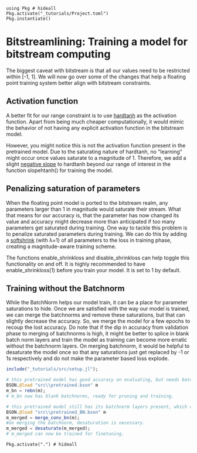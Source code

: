 <!--This file was generated, do not modify it.-->
````julia:ex1
using Pkg # hideall
Pkg.activate("_tutorials/Project.toml")
Pkg.instantiate()
````

# Bitstreamlining: Training a model for bitstream computing

The biggest caveat with bitstream is that all our values need to be restricted within [-1, 1].
We will now go over some of the changes that help a floating point training system
better align with bitstream constraints.

## Activation function

A better fit for our range constraint is to use [hardtanh](https://fluxml.ai/Flux.jl/stable/models/activation/#NNlib.hardtanh)
as the activation function. Apart from being
much cheaper computationally, it would mimic the behavior of not having any explicit activation function
in the bitstream model.

However, you might notice this is not the activation function present in the pretrained model.
Due to the saturating nature of hardtanh, no "learning" might occur once values saturate to a magnitude of 1.
Therefore, we add a slight [negative slope](https://arxiv.org/abs/1603.00391) to hardtanh beyond our range of interest in the function slopehtanh() for training the model.

## Penalizing saturation of parameters

When the floating point model is ported to the bitstream realm, any parameters
larger than 1 in magnitude would saturate their stream. What that means
for our accuracy is, that the parameter has now changed its value and
accuracy might decrease more than anticipated if too many parameters
get saturated during training. One way to tackle this problem is to penalize
saturated parameters during training. We can do this by adding a
[softshrink](https://fluxml.ai/Flux.jl/stable/models/activation/#NNlib.softshrink) (with λ=1) of all
parameters to the loss in training phase, creating a magnitude-aware training scheme.

The functions enable\_shrinkloss and disable\_shrinkloss can help toggle this functionality on and off.
It is highly recommended to have enable_shrinkloss(1) before you train your model. It is set to 1 by default.

## Training without the Batchnorm
While the BatchNorm helps our model train, it can be a place for parameter saturations to hide.
Once we are satisfied with the way our model is trained, we can merge the batchnorms and
remove these saturations, but that can slightly decrease the accuracy. So, we merge the model for a few
epochs to recoup the lost accuracy. Do note that if the dip in accuracy
from validation phase to merging of batchnorms is high, it might be better
to splice in blank batch norm layers and train the model as training
can become more erratic without the batchnorm layers.
On merging batchnorm, it would be helpful to desaturate the model
once so that any saturations just get replaced by -1 or 1s respectively
and do not make the parameter based loss explode.

```julia
include("_tutorials/src/setup.jl");

# this pretrained model has good accuracy on evaluating, but needs batchnorms if being trained.
BSON.@load "src\\pretrained.bson" m
m_bn = rebn(m);
# m_bn now has blank batchnorms, ready for pruning and training.

# this pretrained model still has its batchnorm layers present, which can cause saturations.
BSON.@load "src\\pretrained_BN.bson" m
m_merged = merge_conv_bn(m);
#on merging the batchnorm, desaturation is necessary.
m_merged = desaturate(m_merged);
# m_merged can now be trained for finetuning.
```

````julia:ex2
Pkg.activate(".") # hideall
````

